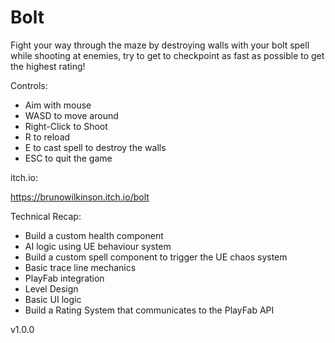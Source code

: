 # Bolt

Fight your way through the maze by destroying walls with your bolt spell while shooting at enemies, try to get to checkpoint as fast as possible to get the highest rating!

Controls:

- Aim with mouse
- WASD to move around
- Right-Click to Shoot
- R to reload
- E to cast spell to destroy the walls
- ESC to quit the game

itch.io:

https://brunowilkinson.itch.io/bolt

Technical Recap:

- Build a custom health component
- AI logic using UE behaviour system
- Build a custom spell component to trigger the UE chaos system
- Basic trace line mechanics
- PlayFab integration
- Level Design
- Basic UI logic
- Build a Rating System that communicates to the PlayFab API

v1.0.0
